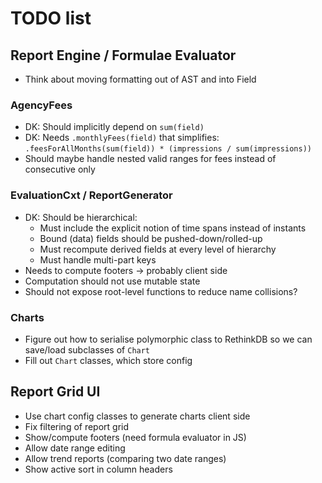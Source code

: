 # TODO list

## Report Engine / Formulae Evaluator

* Think about moving formatting out of AST and into Field

### AgencyFees

* DK: Should implicitly depend on `sum(field)`
* DK: Needs `.monthlyFees(field)` that simplifies: `.feesForAllMonths(sum(field)) * (impressions / sum(impressions))`
* Should maybe handle nested valid ranges for fees instead of consecutive only

### EvaluationCxt / ReportGenerator

* DK: Should be hierarchical:
    * Must include the explicit notion of time spans instead of instants
    * Bound (data) fields should be pushed-down/rolled-up
    * Must recompute derived fields at every level of hierarchy
    * Must handle multi-part keys
* Needs to compute footers -> probably client side
* Computation should not use mutable state
* Should not expose root-level functions to reduce name collisions?

### Charts

* Figure out how to serialise polymorphic class to RethinkDB so we can save/load subclasses of `Chart`
* Fill out `Chart` classes, which store config


## Report Grid UI

* Use chart config classes to generate charts client side
* Fix filtering of report grid
* Show/compute footers (need formula evaluator in JS)
* Allow date range editing
* Allow trend reports (comparing two date ranges)
* Show active sort in column headers
